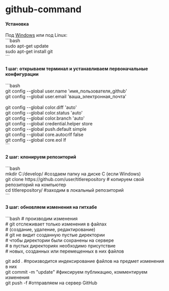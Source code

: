# github-command
<h4>Установка</h4>
Под <a href="https://git-scm.com/download/win">Windows</a> или под Linux:<br />
```bash<br />
sudo apt-get update<br />
sudo apt-get install git<br />
```

<h4>1 шаг: открываем терминал и устанавливаем первоначальные конфигурации</h4>
```bash<br />
git config --global user.name 'имя_пользователя_github'<br />
git config --global user.email 'ваша_электронная_почта'<br /><br />
git config --global color.diff 'auto'<br />
git config --global color.status 'auto'<br />
git config --global color.branch 'auto'<br />
git config --global credential.helper store<br />
git config --global push.default simple<br />
git config --global core.autocrlf false<br />
git config --global core.eol lf<br />
```

<h4>2 шаг: клонируем репозиторий</h4>
```bash<br />
mkdir C:/develop/ #cоздаем папку на диске C (если Windows)<br />
git clone https://github.com/user/titlerepository # копируем свой репозиторий на компьютер<br />
cd titlerepository/ #заходим в локальный репозиторий<br />
```<br />

<h4>3 шаг: обновляем изменения на гитхабе</h4>
```bash
# производим изменения<br />
# git отслеживает только изменения в файлах<br />
# (создание, удаление, редактирование)<br />
# git не видит созданную пустые директории<br />
# чтобы директории были сохранены на сервере<br />
# в пустых директориях необходимо присутствие<br />
# новых, созданных или перемещенных в них файлов<br />

git add . #производится индексирование файлов на предмет изменения в них<br />
git commit -m "update" #фиксируем публикацию, комментируем изменения<br />
git push -f #отправляем на сервер GitHub<br />
